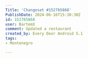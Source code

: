 ```yaml
---
Title: 'Changeset #152765868'
PublishDate: 2024-06-16T15:30:30Z
id: 152765868
user: BartemX
comment: Updated a restaurant
created_by: Every Door Android 5.1
tags:
- Montenegro

---
```

